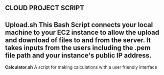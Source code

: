 **CLOUD PROJECT SCRIPT**
--

**Upload.sh**
This Bash Script connects your local machine to your EC2 instance to allow the upload and download of files to and from the server.
It takes inputs from the users including the .pem file path and your instance's public IP address.
--
**Calculator.sh**
A script for making calculations with a user friendly interface

